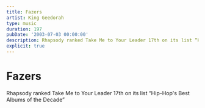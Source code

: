 ```yaml
---
title: Fazers
artist: King Geedorah
type: music
duration: 197
pubDate: '2003-07-03 00:00:00'
description: Rhapsody ranked Take Me to Your Leader 17th on its list “Hip-Hop's Best Albums of the Decade”
explicit: true
---
```


# Fazers

Rhapsody ranked Take Me to Your Leader 17th on its list “Hip-Hop's Best Albums of the Decade”

